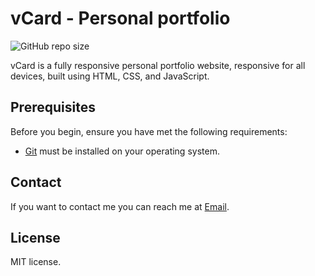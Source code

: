 # vCard - Personal portfolio

![GitHub repo size](https://img.shields.io/github/repo-size/KNOXZhao/knoxzhao.github.io)

vCard is a fully responsive personal portfolio website, responsive for all devices, built using HTML, CSS, and JavaScript.


## Prerequisites

Before you begin, ensure you have met the following requirements:

* [Git](https://git-scm.com/downloads "Download Git") must be installed on your operating system.

## Contact

If you want to contact me you can reach me at [Email](yzhaodx@connect.ust.hk).

## License

MIT license.
